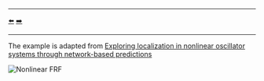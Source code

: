 ***
[⬅️](../047/README.md "Previous example")
[➡️](../049/README.md "Next example")
***

The example is adapted from [Exploring localization in nonlinear oscillator systems through network-based predictions](https://doi.org/10.1063/5.0265366)

![Nonlinear FRF](HBM.png)
